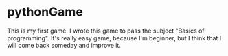 # pythonGame
This is my first game. I wrote this game to pass the subject "Basics of programming". It's really easy game, because I'm beginner, but I think that I will come back someday and improve it. 
